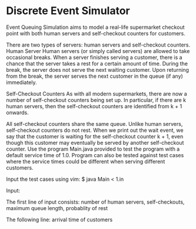 # Discrete Event Simulator
Event Queuing Simulation aims to model a real-life supermarket checkout point with both human servers and self-checkout counters for customers.

There are two types of servers: human servers and self-checkout counters.
Human Server
Human servers (or simply called servers) are allowed to take occasional breaks. When a server finishes serving a customer, there is a chance that the server takes a rest for a certain amount of time. During the break, the server does not serve the next waiting customer. Upon returning from the break, the server serves the next customer in the queue (if any) immediately.

Self-Checkout Counters
As with all modern supermarkets, there are now a number of self-checkout counters being set up. In particular, if there are k human servers, then the self-checkout counters are identified from k + 1 onwards.

All self-checkout counters share the same queue.
Unlike human servers, self-checkout counters do not rest.
When we print out the wait event, we say that the customer is waiting for the self-checkout counter k + 1, even though this customer may eventually be served by another self-checkout counter.
Use the program Main.java provided to test the program with a default service time of 1.0. Program can also be tested against test cases where the service times could be different when serving different customers.


Input the test cases using vim: $ java Main < 1.in 

Input:

The first line of input consists: number of human servers, self-checkouts, maximum queue length, probablity of rest

The following line: arrival time of customers<bt/>
